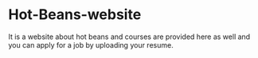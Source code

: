 # Hot-Beans-website
It is a website about hot beans and courses are provided here as well and you can apply for a job by uploading your resume. 
